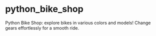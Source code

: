 # python_bike_shop
 Python Bike Shop: explore bikes in various colors and models! Change gears effortlessly for a smooth ride. 
